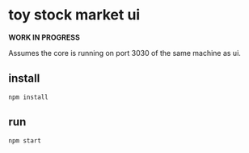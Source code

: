 # toy stock market ui

**WORK IN PROGRESS**

Assumes the core is running on port 3030 of the same machine as ui.

## install

    npm install

## run

    npm start
